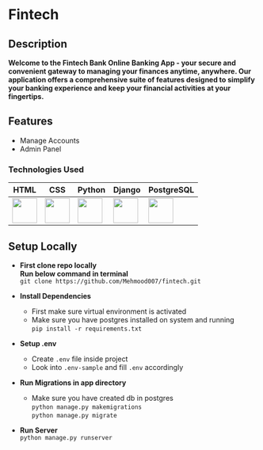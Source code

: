 # Fintech

## Description

**Welcome to the Fintech Bank Online Banking App - your secure and convenient gateway to managing your finances anytime, anywhere. Our application offers a comprehensive suite of features designed to simplify your banking experience and keep your financial activities at your fingertips.**  


## Features

- Manage Accounts
- Admin Panel


### Technologies Used

| HTML | CSS | Python | Django | PostgreSQL |
|------|-----|--------|--------|------------|
| <img src="https://upload.wikimedia.org/wikipedia/commons/6/61/HTML5_logo_and_wordmark.svg" width="50"> | <img src="https://upload.wikimedia.org/wikipedia/commons/d/d5/CSS3_logo_and_wordmark.svg" width="50"> | <img src="https://upload.wikimedia.org/wikipedia/commons/c/c3/Python-logo-notext.svg" width="50"> | <img src="https://upload.wikimedia.org/wikipedia/commons/7/75/Django_logo.svg" width="50"> | <img src="https://wiki.postgresql.org/images/3/30/PostgreSQL_logo.3colors.120x120.png" width="50"> |



## Setup Locally
- **First clone repo locally**  
  **Run below command in terminal**  
  `git clone https://github.com/Mehmood007/fintech.git`


- **Install Dependencies**  
  - First make sure virtual environment is activated  
  - Make sure you have postgres installed on system and running  
`pip install -r requirements.txt`

- **Setup .env**  
  - Create `.env` file inside project  
  - Look into `.env-sample` and fill `.env` accordingly  


- **Run Migrations in app directory**  
  - Make sure you have created db in postgres  
  `python manage.py makemigrations`  
  `python manage.py migrate`


- **Run Server**  
  `python manage.py runserver`

